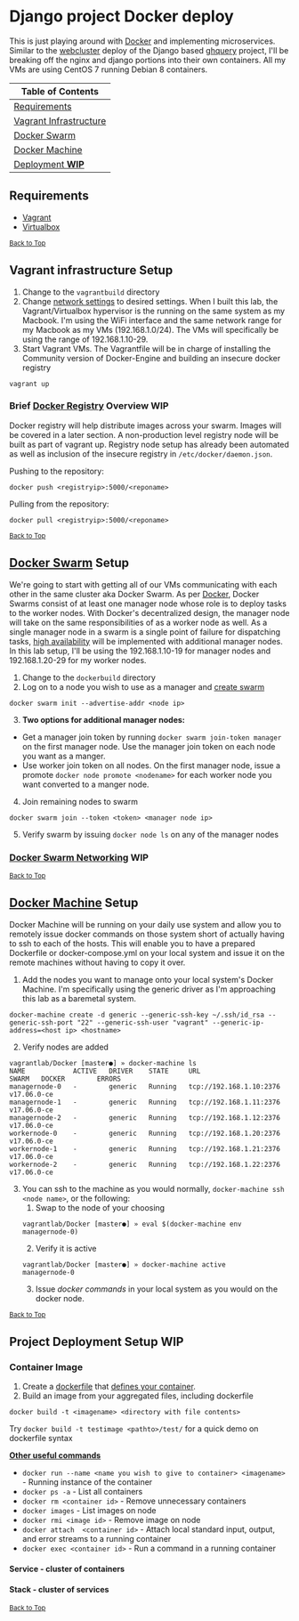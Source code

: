 # Django project Docker deploy
This is just playing around with [Docker](https://docs.docker.com/manuals/) and implementing microservices.  Similar to the [webcluster](https://github.com/shibusa/webcluster) deploy of the Django based [ghquery](https://github.com/shibusa/ghquery) project, I'll be breaking off the nginx and django portions into their own containers.  All my VMs are using CentOS 7 running Debian 8 containers.

Table of Contents |
--- |
[Requirements](#requirements) |
[Vagrant Infrastructure](#vagrant-infrastructure-setup) |
[Docker Swarm](#docker-swarm-setup) |
[Docker Machine](#docker-machine-setup) |
[Deployment **WIP**](#project-deployment-setup-wip) |

## Requirements
- [Vagrant](https://www.vagrantup.com/)
- [Virtualbox](https://www.virtualbox.org/)

<sup>[Back to Top](#django-project-docker-deploy)</sup>

## Vagrant infrastructure Setup
1. Change to the `vagrantbuild` directory
2. Change [network settings](https://www.vagrantup.com/docs/networking/public_network.html) to desired settings.  When I built this lab, the Vagrant/Virtualbox hypervisor is the running on the same system as my Macbook. I'm using the WiFi interface and the same network range for my Macbook as my VMs (192.168.1.0/24).  The VMs will specifically be using the range of 192.168.1.10-29.
3. Start Vagrant VMs.  The Vagrantfile will be in charge of installing the Community version of Docker-Engine and building an insecure docker registry
```
vagrant up
```

### Brief [Docker Registry](https://docs.docker.com/registry/) Overview **WIP**
Docker registry will help distribute images across your swarm.  Images will be covered in a later section.  A non-production level registry node will be built as part of vagrant up.  Registry node setup has already been automated as well as inclusion of the insecure registry in `/etc/docker/daemon.json`.

Pushing to the repository:
```
docker push <registryip>:5000/<reponame>
```

Pulling from the repository:
```
docker pull <registryip>:5000/<reponame>
```

<sup>[Back to Top](#django-project-docker-deploy)</sup>

## [Docker Swarm](https://docs.docker.com/engine/swarm/key-concepts/#what-is-a-swarm) Setup
We're going to start with getting all of our VMs communicating with each other in the same cluster aka Docker Swarm.  As per [Docker](https://docs.docker.com/engine/swarm/key-concepts/#what-is-a-node), Docker Swarms consist of at least one manager node whose role is to deploy tasks to the worker nodes.  With Docker's decentralized design, the manager node will take on the same responsibilities of as a worker node as well.  As a single manager node in a swarm is a single point of failure for dispatching tasks, [high availability](https://docs.docker.com/datacenter/ucp/2.1/guides/admin/configure/set-up-high-availability/) will be implemented with additional manager nodes.  In this lab setup, I'll be using the 192.168.1.10-19 for manager nodes and 192.168.1.20-29 for my worker nodes.

1. Change to the `dockerbuild` directory
2.  Log on to a node you wish to use as a manager and [create swarm](https://docs.docker.com/engine/swarm/swarm-tutorial/create-swarm/)
```
docker swarm init --advertise-addr <node ip>
```
3. **Two options for additional manager nodes:**
- Get a manager join token by running `docker swarm join-token manager` on the first manager node.  Use the manager join token on each node you want as a manger.
- Use worker join token on all nodes.  On the first manager node, issue a promote `docker node promote <nodename>` for each worker node you want converted to a manger node.

4. Join remaining nodes to swarm
```
docker swarm join --token <token> <manager node ip>
```
5. Verify swarm by issuing `docker node ls` on any of the manager nodes

### [Docker Swarm Networking](https://docs.docker.com/engine/userguide/networking/#overlay-networks-in-swarm-mode)  **WIP**

<sup>[Back to Top](#django-project-docker-deploy)</sup>

## [Docker Machine](https://docs.docker.com/machine/overview/#why-should-i-use-it) Setup
Docker Machine will be running on your daily use system and allow you to remotely issue docker commands on those system short of actually having to ssh to each of the hosts.  This will enable you to have a prepared Dockerfile or docker-compose.yml on your local system and issue it on the remote machines without having to copy it over.

1. Add the nodes you want to manage onto your local system's Docker Machine.  I'm specifically using the generic driver as I'm approaching this lab as a baremetal system.
```
docker-machine create -d generic --generic-ssh-key ~/.ssh/id_rsa --generic-ssh-port "22" --generic-ssh-user "vagrant" --generic-ip-address=<host ip> <hostname>
```
2. Verify nodes are added
```
vagrantlab/Docker [master●] » docker-machine ls
NAME            ACTIVE   DRIVER    STATE     URL                       SWARM   DOCKER        ERRORS
managernode-0   -        generic   Running   tcp://192.168.1.10:2376           v17.06.0-ce   
managernode-1   -        generic   Running   tcp://192.168.1.11:2376           v17.06.0-ce   
managernode-2   -        generic   Running   tcp://192.168.1.12:2376           v17.06.0-ce   
workernode-0    -        generic   Running   tcp://192.168.1.20:2376           v17.06.0-ce   
workernode-1    -        generic   Running   tcp://192.168.1.21:2376           v17.06.0-ce   
workernode-2    -        generic   Running   tcp://192.168.1.22:2376           v17.06.0-ce   
```
3.  You can ssh to the machine as you would normally, `docker-machine ssh <node name>`, or the following:
    1. Swap to the node of your choosing
    ```
    vagrantlab/Docker [master●] » eval $(docker-machine env managernode-0)
    ```
    2. Verify it is active
    ```
    vagrantlab/Docker [master●] » docker-machine active                   
    managernode-0
    ```
    3. Issue _docker commands_ in your local system as you would on the docker node.

<sup>[Back to Top](#django-project-docker-deploy)</sup>

## Project Deployment Setup **WIP**
### Container Image
1. Create a [dockerfile](https://docs.docker.com/engine/reference/builder/) that [defines your container](https://docs.docker.com/get-started/part2/#dockerfile).
2. Build an image from your aggregated files, including dockerfile
```
docker build -t <imagename> <directory with file contents>
```
Try `docker build -t testimage <pathto>/test/` for a quick demo on dockerfile syntax

**[Other useful commands](https://docs.docker.com/engine/reference/run/)**
- `docker run --name <name you wish to give to container> <imagename>` - Running instance of the container
- `docker ps -a` - List all containers
- `docker rm <container id>` - Remove unnecessary containers
- `docker images` - List images on node
- `docker rmi <image id>` - Remove image on node
- `docker attach  <container id>` - Attach local standard input, output, and error streams to a running container
- `docker exec <container id>` - Run a command in a running container

#### Service - cluster of containers


#### Stack - cluster of services

<sup>[Back to Top](#django-project-docker-deploy)</sup>
